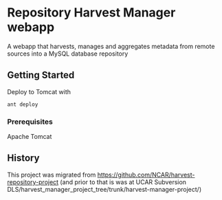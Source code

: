 # Repository Harvest Manager webapp

A  webapp that harvests, manages and aggregates metadata from remote sources into a MySQL database repository

## Getting Started

Deploy to Tomcat with 

```
ant deploy
```

### Prerequisites

Apache Tomcat

## History

This project was migrated from https://github.com/NCAR/harvest-repository-project (and prior to that is was at UCAR Subversion DLS/harvest_manager_project_tree/trunk/harvest-manager-project/)
